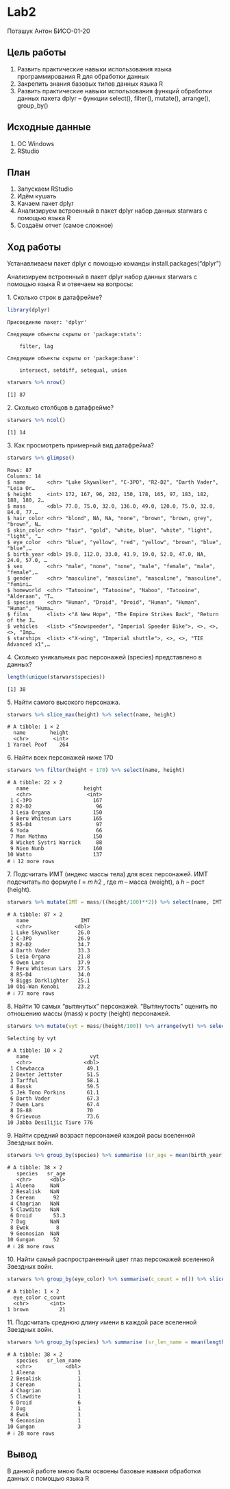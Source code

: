 # Lab2
Поташук Антон БИСО-01-20

## Цель работы

1.  Развить практические навыки использования языка программирования R
    для обработки данных
2.  Закрепить знания базовых типов данных языка R
3.  Развить практические навыки использования функций обработки данных
    пакета dplyr – функции select(), filter(), mutate(), arrange(),
    group_by()

## Исходные данные

1.  ОС Windows
2.  RStudio

## План

1.  Запускаем RStudio
2.  Идём кушать
3.  Качаем пакет dplyr
4.  Анализируем встроенный в пакет dplyr набор данных starwars с помощью
    языка R
5.  Создаём отчет (самое сложное)

## Ход работы

Устанавливаем пакет dplyr с помощью команды install.packages(“dplyr”)

Анализируем встроенный в пакет dplyr набор данных starwars с помощью
языка R и отвечаем на вопросы:

1\. Сколько строк в датафрейме?

``` r
library(dplyr)
```


    Присоединяю пакет: 'dplyr'

    Следующие объекты скрыты от 'package:stats':

        filter, lag

    Следующие объекты скрыты от 'package:base':

        intersect, setdiff, setequal, union

``` r
starwars %>% nrow()
```

    [1] 87

2\. Сколько столбцов в датафрейме?

``` r
starwars %>% ncol()
```

    [1] 14

3\. Как просмотреть примерный вид датафрейма?

``` r
starwars %>% glimpse()
```

    Rows: 87
    Columns: 14
    $ name       <chr> "Luke Skywalker", "C-3PO", "R2-D2", "Darth Vader", "Leia Or…
    $ height     <int> 172, 167, 96, 202, 150, 178, 165, 97, 183, 182, 188, 180, 2…
    $ mass       <dbl> 77.0, 75.0, 32.0, 136.0, 49.0, 120.0, 75.0, 32.0, 84.0, 77.…
    $ hair_color <chr> "blond", NA, NA, "none", "brown", "brown, grey", "brown", N…
    $ skin_color <chr> "fair", "gold", "white, blue", "white", "light", "light", "…
    $ eye_color  <chr> "blue", "yellow", "red", "yellow", "brown", "blue", "blue",…
    $ birth_year <dbl> 19.0, 112.0, 33.0, 41.9, 19.0, 52.0, 47.0, NA, 24.0, 57.0, …
    $ sex        <chr> "male", "none", "none", "male", "female", "male", "female",…
    $ gender     <chr> "masculine", "masculine", "masculine", "masculine", "femini…
    $ homeworld  <chr> "Tatooine", "Tatooine", "Naboo", "Tatooine", "Alderaan", "T…
    $ species    <chr> "Human", "Droid", "Droid", "Human", "Human", "Human", "Huma…
    $ films      <list> <"A New Hope", "The Empire Strikes Back", "Return of the J…
    $ vehicles   <list> <"Snowspeeder", "Imperial Speeder Bike">, <>, <>, <>, "Imp…
    $ starships  <list> <"X-wing", "Imperial shuttle">, <>, <>, "TIE Advanced x1",…

4\. Сколько уникальных рас персонажей (species) представлено в данных?

``` r
length(unique(starwars$species))
```

    [1] 38

5\. Найти самого высокого персонажа.

``` r
starwars %>% slice_max(height) %>% select(name, height)
```

    # A tibble: 1 × 2
      name        height
      <chr>        <int>
    1 Yarael Poof    264

6\. Найти всех персонажей ниже 170

``` r
starwars %>% filter(height < 170) %>% select(name, height)
```

    # A tibble: 22 × 2
       name                  height
       <chr>                  <int>
     1 C-3PO                    167
     2 R2-D2                     96
     3 Leia Organa              150
     4 Beru Whitesun Lars       165
     5 R5-D4                     97
     6 Yoda                      66
     7 Mon Mothma               150
     8 Wicket Systri Warrick     88
     9 Nien Nunb                160
    10 Watto                    137
    # ℹ 12 more rows

7\. Подсчитать ИМТ (индекс массы тела) для всех персонажей. ИМТ
подсчитать по формуле 𝐼 = 𝑚 ℎ2 , где 𝑚 – масса (weight), а ℎ – рост
(height).

``` r
starwars %>% mutate(IMT = mass/((height/100)**2)) %>% select(name, IMT)
```

    # A tibble: 87 × 2
       name                 IMT
       <chr>              <dbl>
     1 Luke Skywalker      26.0
     2 C-3PO               26.9
     3 R2-D2               34.7
     4 Darth Vader         33.3
     5 Leia Organa         21.8
     6 Owen Lars           37.9
     7 Beru Whitesun Lars  27.5
     8 R5-D4               34.0
     9 Biggs Darklighter   25.1
    10 Obi-Wan Kenobi      23.2
    # ℹ 77 more rows

8\. Найти 10 самых “вытянутых” персонажей. “Вытянутость” оценить по
отношению массы (mass) к росту (height) персонажей.

``` r
starwars %>% mutate(vyt = mass/(height/100)) %>% arrange(vyt) %>% select(name, vyt) %>% top_n(10)
```

    Selecting by vyt

    # A tibble: 10 × 2
       name                    vyt
       <chr>                 <dbl>
     1 Chewbacca              49.1
     2 Dexter Jettster        51.5
     3 Tarfful                58.1
     4 Bossk                  59.5
     5 Jek Tono Porkins       61.1
     6 Darth Vader            67.3
     7 Owen Lars              67.4
     8 IG-88                  70  
     9 Grievous               73.6
    10 Jabba Desilijic Tiure 776  

9\. Найти средний возраст персонажей каждой расы вселенной Звездных
войн.

``` r
starwars %>% group_by(species) %>% summarise (sr_age = mean(birth_year, na.rm = TRUE))
```

    # A tibble: 38 × 2
       species   sr_age
       <chr>      <dbl>
     1 Aleena     NaN  
     2 Besalisk   NaN  
     3 Cerean      92  
     4 Chagrian   NaN  
     5 Clawdite   NaN  
     6 Droid       53.3
     7 Dug        NaN  
     8 Ewok         8  
     9 Geonosian  NaN  
    10 Gungan      52  
    # ℹ 28 more rows

10\. Найти самый распространенный цвет глаз персонажей вселенной
Звездных войн.

``` r
starwars %>% group_by(eye_color) %>% summarise(c_count = n()) %>% slice_max(c_count)
```

    # A tibble: 1 × 2
      eye_color c_count
      <chr>       <int>
    1 brown          21

11\. Подсчитать среднюю длину имени в каждой расе вселенной Звездных
войн.

``` r
starwars %>% group_by(species) %>% summarise (sr_len_name = mean(length(name)))
```

    # A tibble: 38 × 2
       species   sr_len_name
       <chr>           <dbl>
     1 Aleena              1
     2 Besalisk            1
     3 Cerean              1
     4 Chagrian            1
     5 Clawdite            1
     6 Droid               6
     7 Dug                 1
     8 Ewok                1
     9 Geonosian           1
    10 Gungan              3
    # ℹ 28 more rows

## Вывод

В данной работе мною были освоены базовые навыки обработки данных с
помощью языка R

